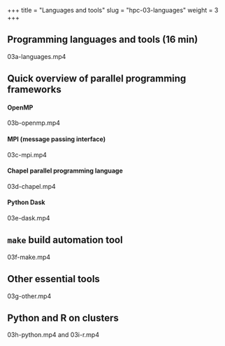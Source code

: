 +++
title = "Languages and tools"
slug = "hpc-03-languages"
weight = 3
+++

## Programming languages and tools (16 min)

03a-languages.mp4

## Quick overview of parallel programming frameworks

#### OpenMP

03b-openmp.mp4

#### MPI (message passing interface)

03c-mpi.mp4

#### Chapel parallel programming language

03d-chapel.mp4

#### Python Dask

03e-dask.mp4

## `make` build automation tool

03f-make.mp4

## Other essential tools

03g-other.mp4

## Python and R on clusters

03h-python.mp4 and 03i-r.mp4

